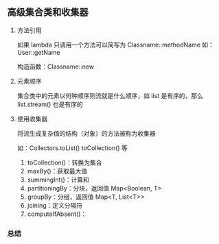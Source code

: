 ## 高级集合类和收集器

1. 方法引用

   如果 lambda 只调用一个方法可以简写为  Classname::methodName 如：User::getName

   构造函数：Classname::new

2. 元素顺序

   集合类中的元素以何种顺序则流就是什么顺序，如 list 是有序的，那么 list.stream() 也是有序的

3. 使用收集器

   将流生成复杂值的结构（对象）的方法被称为收集器

   如：Collectors.toList() toCollection() 等

   1. toCollection()：转换为集合
   2. maxBy()：获取最大值
   3. summingInt()：计算和
   4. partitioningBy：分块，返回值 Map<Boolean, T>
   5. groupBy：分组，返回值 Map<T, List\<T>>
   6. joining：定义分隔符
   7. computeIfAbsent()：


### 总结



